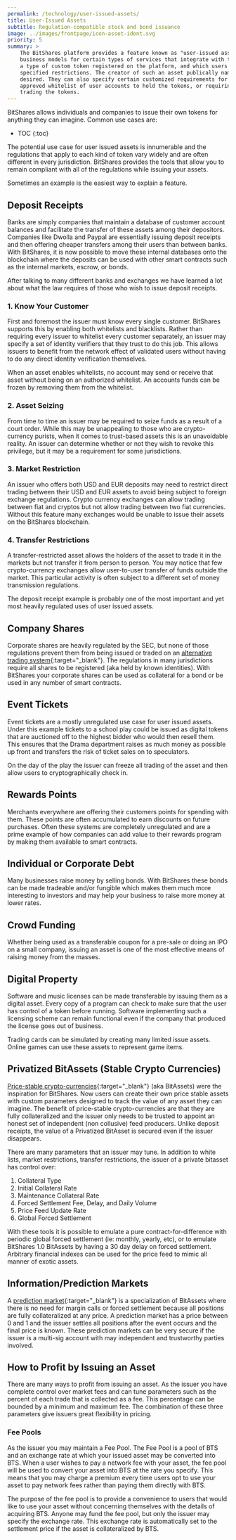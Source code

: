 ```yaml
---
permalink: /technology/user-issued-assets/
title: User-Issued Assets
subtitle: Regulation-compatible stock and bond issuance
image: ../images/frontpage/icon-asset-ident.svg
priority: 5
summary: >
    The BitShares platform provides a feature known as "user-issued assets", designed to help facilitate profitable
    business models for certain types of services that integrate with the platform. The term refers to
    a type of custom token registered on the platform, and which users can hold and trade within certain
    specified restrictions. The creator of such an asset publically names, describes, and distributes its tokens as
    desired. They can also specify certain customized requirements for the asset, such as allowing only an
    approved whitelist of user accounts to hold the tokens, or requiring users to pay specified fees when transferring or
    trading the tokens.
---
```


BitShares allows individuals and companies to issue their own tokens for anything they can imagine.  Common use cases
are:

* TOC
{:toc}

The potential use case for user issued assets is innumerable and the regulations that apply to each kind of token vary
widely and are often different in every jurisdiction.   BitShares provides the tools that allow you to remain compliant
with all of the regulations while issuing your assets.

Sometimes an example is the easiest way to explain a feature.

## Deposit Receipts

Banks are simply companies that maintain a database of customer account balances and facilitate the transfer of these
assets among their depositors.   Companies like Dwolla and Paypal are essentially issuing deposit receipts and then
offering cheaper transfers among their users than between banks.  With BitShares, it is now possible to move these
internal databases onto the blockchain where the deposits can be used with other smart contracts such as the internal
markets, escrow, or bonds.

After talking to many different banks and exchanges we have learned a lot about what the law requires of those who wish
to issue deposit receipts.

### 1. Know Your Customer

First and foremost the issuer must know every single customer.  BitShares supports this by enabling both whitelists and
blacklists.  Rather than requiring every issuer to whitelist every customer separately, an issuer may specify a set of
identity verifiers that they trust to do this job.   This allows issuers to benefit from the network effect of validated
users without having to do any direct identity verification themselves.

When an asset enables whitelists, no account may send or receive that asset without being on an authorized whitelist.  An
accounts funds can be frozen by removing them from the whitelist.

### 2. Asset Seizing

From time to time an issuer may be required to seize funds as a result of a court order.  While this may be unappealing
to those who are crypto-currency purists, when it comes to trust-based assets this is an unavoidable reality.  An issuer
can determine whether or not they wish to revoke this privilege, but it may be a requirement for some jurisdictions.

### 3. Market Restriction

An issuer who offers both USD and EUR deposits may need to restrict direct trading between their USD and EUR assets to
avoid being subject to foreign exchange regulations.  Crypto currency exchanges can allow trading between fiat and
cryptos but not allow trading between two fiat currencies.   Without this feature many exchanges would be unable to
issue their assets on the BitShares blockchain.

### 4. Transfer Restrictions

A transfer-restricted asset allows the holders of the asset to trade it in the markets but not transfer it from person
to person.   You may notice that few crypto-currency exchanges allow user-to-user transfer of funds outside the market.
This particular activity is often subject to a different set of money transmission regulations.

The deposit receipt example is probably one of the most important and yet most heavily regulated uses of user issued
assets.

## Company Shares

Corporate shares are heavily regulated by the SEC, but none of those regulations prevent them from being issued or
traded on an [alternative trading system](http://en.wikipedia.org/wiki/Alternative_trading_system){:target="_blank"}.  The regulations in
many jurisdictions require all shares to be registered (aka held by known identities).   With BitShares your corporate
shares can be used as collateral for a bond or be used in any number of smart contracts.

## Event Tickets

Event tickets are a mostly unregulated use case for user issued assets.  Under this example tickets to a school play
could be issued as digital tokens that are auctioned off to the highest bidder who would then resell them.  This ensures
that the Drama department raises as much money as possible up front and transfers the risk of ticket sales on to
speculators.

On the day of the play the issuer can freeze all trading of the asset and then allow users to cryptographically check
in.

## Rewards Points

Merchants everywhere are offering their customers points for spending with them.  These points are often accumulated to
earn discounts on future purchases.  Often these systems are completely unregulated and are a prime example of how
companies can add value to their rewards program by making them available to smart contracts.

## Individual or Corporate Debt

Many businesses raise money by selling bonds.  With BitShares these bonds can be made tradeable and/or fungible which
makes them much more interesting to investors and may help your business to raise more money at lower rates.

## Crowd Funding

Whether being used as a transferable coupon for a pre-sale or doing an IPO on a small company, issuing an asset is one
of the most effective means of raising money from the masses.

## Digital Property

Software and music licenses can be made transferable by issuing them as a digital asset.  Every copy of a program can
check to make sure that the user has control of a token before running.  Software implementing such a licensing scheme
can remain functional even if the company that produced the license goes out of business.

Trading cards can be simulated by creating many limited issue assets.   Online games can use these assets to represent
game items.

## Privatized BitAssets (Stable Crypto Currencies)

[Price-stable crypto-currencies](/technology/price-stable-cryptocurrencies.html){:target="_blank"} (aka BitAssets) were the inspiration
for BitShares.  Now users can create their own price stable assets with custom parameters designed to track the value of
any asset they can imagine.  The benefit of price-stable crypto-currencies are that they are fully collateralized and
the issuer only needs to be trusted to appoint an honest set of independent (non collusive) feed producers.   Unlike
deposit receipts, the value of a Privatized BitAsset is secured even if the issuer disappears.

There are many parameters that an issuer may tune.  In addition to white lists, market restrictions, transfer
restrictions, the issuer of a private bitasset has control over:

1. Collateral Type
2. Initial Collateral Rate
3. Maintenance Collateral Rate
4. Forced Settlement Fee, Delay, and Daily Volume
5. Price Feed Update Rate
6. Global Forced Settlement

With these tools it is possible to emulate a pure contract-for-difference with periodic global forced settlement (ie:
        monthly, yearly, etc), or to emulate BitShares 1.0 BitAssets by having a 30 day delay on forced settlement.
Arbitrary financial indexes can be used for the price feed to mimic all manner of exotic assets.

## Information/Prediction Markets

A [prediction market](http://en.wikipedia.org/wiki/Prediction_market){:target="_blank"} is a specialization of BitAssets where there is no
need for margin calls or forced settlement because all positions are fully collateralized at any price.   A prediction
market has a price between 0 and 1 and the issuer settles all positions after the event occurs and the final price is
known.   These prediction markets can be very secure if the issuer is a multi-sig account with may independent and
trustworthy parties involved.


## How to Profit by Issuing an Asset

There are many ways to profit from issuing an asset. As the issuer you have complete control over market fees and can
tune parameters such as the percent of each trade that is collected as a fee.  This percentage can be bounded by a
minimum and maximum fee.  The combination of these three parameters give issuers great flexibility in pricing.

### Fee Pools

As the issuer you may maintain a Fee Pool.  The Fee Pool is a pool of BTS and an exchange rate at which your issued
asset may be converted into BTS.   When a user wishes to pay a network fee with your asset, the fee pool will be used to
convert your asset into BTS at the rate you specify.  This means that you may charge a premium every time users opt to
use your asset to pay network fees rather than paying them directly with BTS.

The purpose of the fee pool is to provide a convenience to users that would like to use your asset without concerning
themselves with the details of acquiring BTS.  Anyone may fund the fee pool, but only the issuer may specify the
exchange rate.  This exchange rate is automatically set to the settlement price if the asset is collateralized by BTS.

